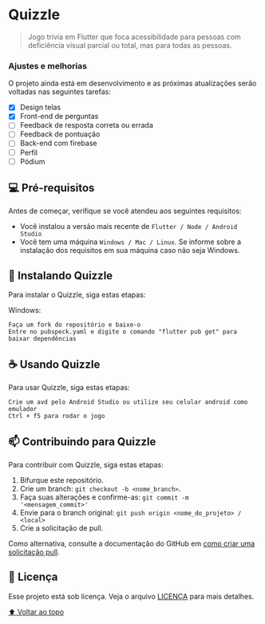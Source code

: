 # Quizzle

<!---Esses são exemplos. Veja https://shields.io para outras pessoas ou para personalizar este conjunto de escudos. Você pode querer incluir dependências, status do projeto e informações de licença aqui--->

> Jogo trivia em Flutter que foca acessibilidade para pessoas com deficiência visual parcial ou total, mas para todas as pessoas.

### Ajustes e melhorias

O projeto ainda está em desenvolvimento e as próximas atualizações serão voltadas nas seguintes tarefas:

- [x] Design telas
- [x] Front-end de perguntas
- [ ] Feedback de resposta correta ou errada
- [ ] Feedback de pontuação
- [ ] Back-end com firebase
- [ ] Perfil
- [ ] Pódium

## 💻 Pré-requisitos

Antes de começar, verifique se você atendeu aos seguintes requisitos:
<!---Estes são apenas requisitos de exemplo. Adicionar, duplicar ou remover conforme necessário--->
* Você instalou a versão mais recente de `Flutter / Node / Android Studio`
* Você tem uma máquina `Windows / Mac / Linux`. Se informe sobre a instalação dos requisitos em sua máquina caso não seja Windows.

## 🚀 Instalando Quizzle

Para instalar o Quizzle, siga estas etapas:

Windows:
```
Faça um fork do repositório e baixe-o
Entre no pubspeck.yaml e digite o comando "flutter pub get" para baixar dependências
```

## ☕ Usando Quizzle

Para usar Quizzle, siga estas etapas:

```
Crie um avd pelo Android Studio ou utilize seu celular android como emulador
Ctrl + f5 para rodar o jogo
```

## 📫 Contribuindo para Quizzle
<!---Se o seu README for longo ou se você tiver algum processo ou etapas específicas que deseja que os contribuidores sigam, considere a criação de um arquivo CONTRIBUTING.md separado--->
Para contribuir com Quizzle, siga estas etapas:

1. Bifurque este repositório.
2. Crie um branch: `git checkout -b <nome_branch>`.
3. Faça suas alterações e confirme-as: `git commit -m '<mensagem_commit>'`
4. Envie para o branch original: `git push origin <nome_do_projeto> / <local>`
5. Crie a solicitação de pull.

Como alternativa, consulte a documentação do GitHub em [como criar uma solicitação pull](https://help.github.com/en/github/collaborating-with-issues-and-pull-requests/creating-a-pull-request).

## 📝 Licença

Esse projeto está sob licença. Veja o arquivo [LICENÇA](LICENSE.md) para mais detalhes.

[⬆ Voltar ao topo](#nome-do-projeto)<br>
